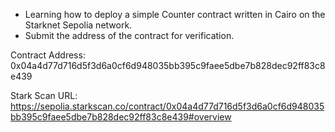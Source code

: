 - Learning how to deploy a simple Counter contract written in Cairo on the Starknet Sepolia network.
- Submit the address of the contract for verification.

Contract Address: 0x04a4d77d716d5f3d6a0cf6d948035bb395c9faee5dbe7b828dec92ff83c8e439

Stark Scan URL:
https://sepolia.starkscan.co/contract/0x04a4d77d716d5f3d6a0cf6d948035bb395c9faee5dbe7b828dec92ff83c8e439#overview

